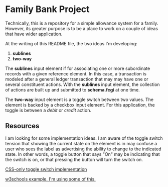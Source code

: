# Family Bank Project

Technically, this is a repository for a simple allowance system
for a family.  However, its greater purpose is to be a place to
work on a couple of ideas that have wider application.

At the writing of this README file, the two ideas I'm developing:
1. **sublines**
2. **two-way**

The **sublines** input element if for associating one or more
subordinate records with a given reference element.  In this
case, a transaction is modeled after a general ledger transaction
that may may have one or several constituent actions.  With the
**sublines** input element, the collection of actions are built
up and submitted to **schema.fcgi** at one time.

The **two-way** input element is a toggle switch between two
values.  The element is backed by a checkbox input element.
For this application, the toggle is between a *debit* or *credit*
action.

## Resources

I am looking for some implementation ideas.  I am aware of the
toggle switch tension that showing the current state on the element
is in may confuse a user who sees the label as advertising the
ability to change to the indicated state.  In other words, a
toggle button that says "On" may be indicating that the switch
is on, or that pressing the button will turn the switch on.

[CSS-only toggle switch implementation](https://codepen.io/AndrewGehman/pen/yORbev)

[w3schools example.  I'm using some of this.](https://www.w3schools.com/howto/howto_css_custom_checkbox.asp)
